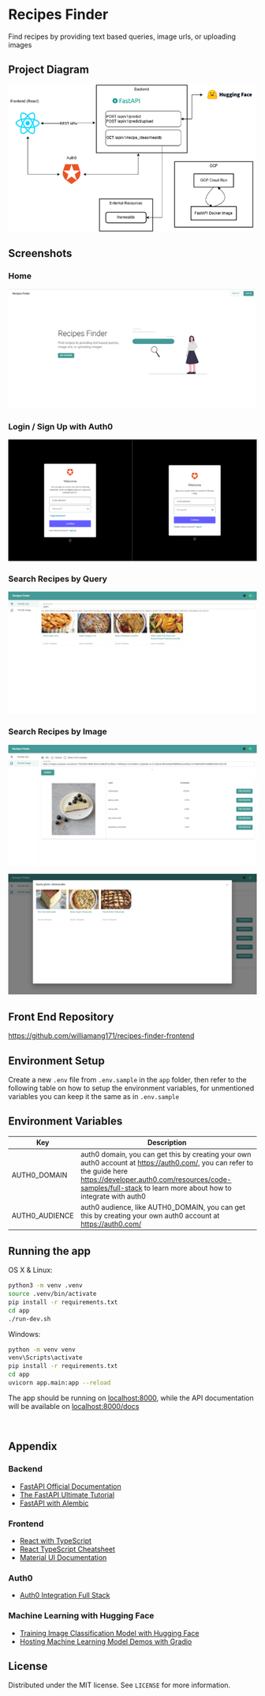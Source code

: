 # Recipes Finder

Find recipes by providing text based queries, image urls, or uploading images

## Project Diagram
![diagram](/documentation/recipes-finder.drawio.png)

## Screenshots

### Home
![home](/documentation/home-page.png)

### Login / Sign Up with Auth0
![login](/documentation/login-signup.png) 

### Search Recipes by Query
![search-recipes-query](/documentation/search-recipes-query.png)

### Search Recipes by Image
![search-recipes-image](/documentation/search-recipes-image.png)

![search-recipes-image](/documentation/search-recipes-image-result.png)

## Front End Repository

https://github.com/williamang171/recipes-finder-frontend

## Environment Setup

Create a new `.env` file from `.env.sample` in the `app` folder, then refer to the following table on how to setup the environment variables, for unmentioned variables you can keep it the same as in `.env.sample`

## Environment Variables
| Key            | Description                                                                                                                                                                                                                            |
|----------------|----------------------------------------------------------------------------------------------------------------------------------------------------------------------------------------------------------------------------------------|
| AUTH0_DOMAIN   | auth0 domain, you can get this by creating your own auth0 account at https://auth0.com/, you can refer to the guide here https://developer.auth0.com/resources/code-samples/full-stack to learn more about how to integrate with auth0 |
| AUTH0_AUDIENCE | auth0 audience, like AUTH0_DOMAIN, you can get this by creating your own auth0 account at https://auth0.com/                                                                                                                           |

## Running the app

OS X & Linux:

```sh
python3 -m venv .venv
source .venv/bin/activate
pip install -r requirements.txt
cd app
./run-dev.sh
```

Windows:

```sh
python -m venv venv
venv\Scripts\activate
pip install -r requirements.txt
cd app
uvicorn app.main:app --reload
```

The app should be running on [localhost:8000](localhost:8000), while the
API documentation will be available on [localhost:8000/docs](localhost:8000/docs)

<br />

## Appendix

### Backend

- [FastAPI Official Documentation](https://fastapi.tiangolo.com/)
- [The FastAPI Ultimate Tutorial](https://christophergs.com/python/2021/12/04/fastapi-ultimate-tutorial/)
- [FastAPI with Alembic](https://testdriven.io/blog/fastapi-sqlmodel/#alembic)

### Frontend

- [React with TypeScript](https://www.youtube.com/watch?v=ydkQlJhodio)
- [React TypeScript Cheatsheet](https://react-typescript-cheatsheet.netlify.app/docs/basic/setup)
- [Material UI Documentation](https://mui.com/material-ui/getting-started/overview/)

### Auth0

- [Auth0 Integration Full Stack](https://developer.auth0.com/resources/code-samples/full-stack)

### Machine Learning with Hugging Face

- [Training Image Classification Model with Hugging Face](https://huggingface.co/docs/transformers/tasks/image_classification)
- [Hosting Machine Learning Model Demos with Gradio](https://huggingface.co/course/chapter9/1)

## License

Distributed under the MIT license. See `LICENSE` for more information.
